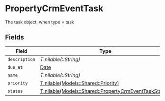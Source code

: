 # PropertyCrmEventTask

The task object, when type = task


## Fields

| Field                                                                                                      | Type                                                                                                       | Required                                                                                                   | Description                                                                                                |
| ---------------------------------------------------------------------------------------------------------- | ---------------------------------------------------------------------------------------------------------- | ---------------------------------------------------------------------------------------------------------- | ---------------------------------------------------------------------------------------------------------- |
| `description`                                                                                              | *T.nilable(::String)*                                                                                      | :heavy_minus_sign:                                                                                         | N/A                                                                                                        |
| `due_at`                                                                                                   | [Date](https://ruby-doc.org/stdlib-2.6.1/libdoc/date/rdoc/Date.html)                                       | :heavy_minus_sign:                                                                                         | N/A                                                                                                        |
| `name`                                                                                                     | *T.nilable(::String)*                                                                                      | :heavy_minus_sign:                                                                                         | N/A                                                                                                        |
| `priority`                                                                                                 | [T.nilable(Models::Shared::Priority)](../../models/shared/priority.md)                                     | :heavy_minus_sign:                                                                                         | N/A                                                                                                        |
| `status`                                                                                                   | [T.nilable(Models::Shared::PropertyCrmEventTaskStatus)](../../models/shared/propertycrmeventtaskstatus.md) | :heavy_minus_sign:                                                                                         | N/A                                                                                                        |